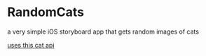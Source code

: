 # RandomCats
a very simple iOS storyboard app that gets random images of cats

[uses this cat api](https://thecatapi.com)

